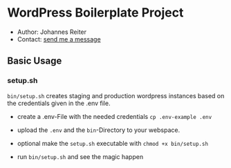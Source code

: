 # WordPress Boilerplate Project

- Author: Johannes Reiter 
- Contact: [send me a message](johannes@reiter.work)

## Basic Usage


### setup.sh
`bin/setup.sh` creates staging and production wordpress instances based on the credentials given in the .env file.
- create a .env-File with the needed credentials
`cp .env-example .env`
  
- upload the `.env` and the `bin`-Directory to your webspace.

- optional make the `setup.sh` executable with `chmod +x bin/setup.sh`

- run `bin/setup.sh` and see the magic happen

